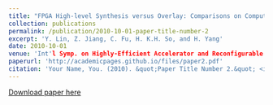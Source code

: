 ```yaml
---
title: "FPGA High-level Synthesis versus Overlay: Comparisons on Computation Kernels"
collection: publications
permalink: /publication/2010-10-01-paper-title-number-2
excerpt: 'Y. Lin, Z. Jiang, C. Fu, H. K.H. So, and H. Yang'
date: 2010-10-01
venue: 'Int'l Symp. on Highly-Efficient Accelerator and Reconfigurable Technologies (HEART), 2017.'
paperurl: 'http://academicpages.github.io/files/paper2.pdf'
citation: 'Your Name, You. (2010). &quot;Paper Title Number 2.&quot; <i>Journal 1</i>. 1(2).'
---
```

<!-- This paper is about the number 2. The number 3 is left for future work.
 -->
[Download paper here](http://chengfu0118.github.io/files/HEART2016.pdf)

<!-- Recommended citation: Your Name, You. (2010). "Paper Title Number 2." <i>Journal 1</i>. 1(2). -->